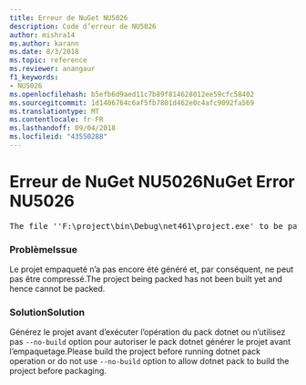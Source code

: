 ```yaml
---
title: Erreur de NuGet NU5026
description: Code d’erreur de NU5026
author: mishra14
ms.author: karann
ms.date: 8/3/2018
ms.topic: reference
ms.reviewer: anangaur
f1_keywords:
- NU5026
ms.openlocfilehash: b5efb6d9aed11c7b89f814628012ee59cfc58402
ms.sourcegitcommit: 1d1406764c6af5fb7801d462e0c4afc9092fa569
ms.translationtype: MT
ms.contentlocale: fr-FR
ms.lasthandoff: 09/04/2018
ms.locfileid: "43550288"
---
```

# <a name="nuget-error-nu5026"></a><span data-ttu-id="502ab-103">Erreur de NuGet NU5026</span><span class="sxs-lookup"><span data-stu-id="502ab-103">NuGet Error NU5026</span></span>
<pre>The file ''F:\project\bin\Debug\net461\project.exe' to be packed was not found on disk.</pre>

### <a name="issue"></a><span data-ttu-id="502ab-104">Problème</span><span class="sxs-lookup"><span data-stu-id="502ab-104">Issue</span></span>

<span data-ttu-id="502ab-105">Le projet empaqueté n’a pas encore été généré et, par conséquent, ne peut pas être compressé.</span><span class="sxs-lookup"><span data-stu-id="502ab-105">The project being packed has not been built yet and hence cannot be packed.</span></span>


### <a name="solution"></a><span data-ttu-id="502ab-106">Solution</span><span class="sxs-lookup"><span data-stu-id="502ab-106">Solution</span></span>

<span data-ttu-id="502ab-107">Générez le projet avant d’exécuter l’opération du pack dotnet ou n’utilisez pas `--no-build` option pour autoriser le pack dotnet générer le projet avant l’empaquetage.</span><span class="sxs-lookup"><span data-stu-id="502ab-107">Please build the project before running dotnet pack operation or do not use `--no-build` option to allow dotnet pack to build the project before packaging.</span></span>

